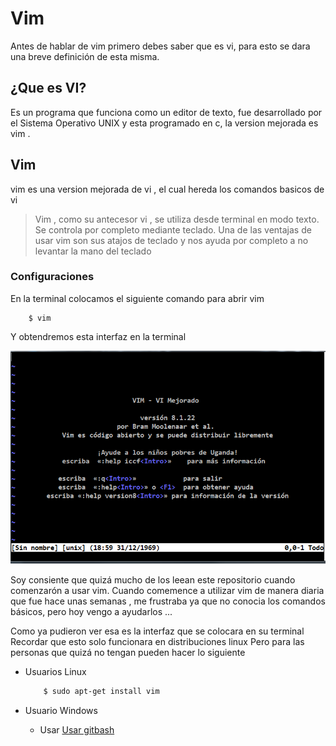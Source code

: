 # **Vim**
Antes de hablar de vim primero debes saber que es vi, para esto se dara una breve definición de esta misma.

## **¿Que es VI?**
Es un programa que funciona como un editor de texto, fue desarrollado por el Sistema Operativo UNIX y esta programado en c, la version mejorada es vim .

## Vim 
vim es una version mejorada de vi , el cual hereda los comandos basicos de vi
> Vim , como su antecesor vi , se utiliza desde terminal en
> modo texto. Se controla por completo mediante teclado. Una
> de las ventajas de usar vim son sus atajos de teclado y 
> nos ayuda por completo a no levantar la mano del teclado


### **Configuraciones**
En la terminal colocamos el siguiente comando para abrir vim
```shell
    $ vim 
```
Y obtendremos esta interfaz en la terminal 

![Vim](../img/InicioDeVim.png)

Soy consiente que quizá mucho de los leean este repositorio  cuando 
comenzarón a usar vim. Cuando comemence a utilizar vim de manera diaria que fue hace unas semanas , me frustraba ya que no conocia los comandos básicos, pero hoy vengo a ayudarlos ...

Como ya pudieron ver esa es la interfaz que se colocara en su terminal 
Recordar que esto solo funcionara en distribuciones linux 
Pero para las personas que quizá no tengan pueden hacer lo siguiente

* Usuarios Linux
    ```sh
        $ sudo apt-get install vim
    ```

* Usuario Windows
  - Usar [Usar gitbash](https://git-scm.com/)